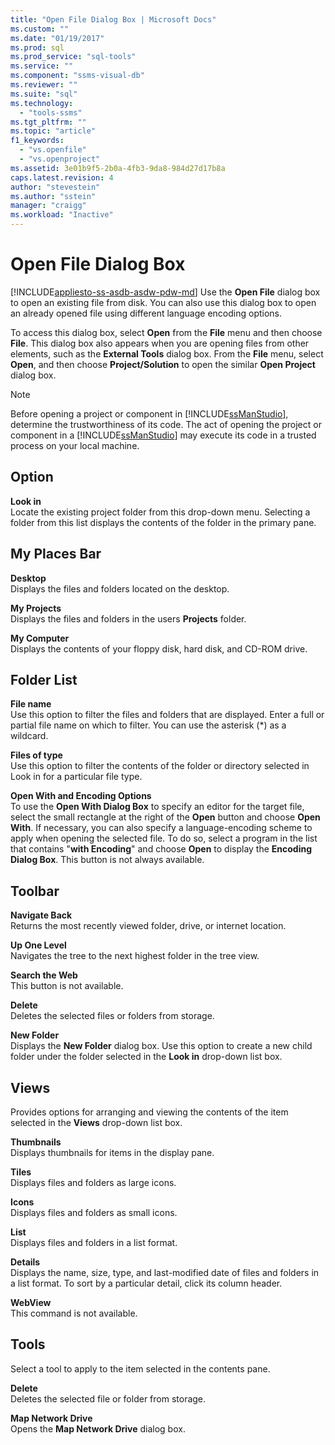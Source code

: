 ```yaml
---
title: "Open File Dialog Box | Microsoft Docs"
ms.custom: ""
ms.date: "01/19/2017"
ms.prod: sql
ms.prod_service: "sql-tools"
ms.service: ""
ms.component: "ssms-visual-db"
ms.reviewer: ""
ms.suite: "sql"
ms.technology: 
  - "tools-ssms"
ms.tgt_pltfrm: ""
ms.topic: "article"
f1_keywords: 
  - "vs.openfile"
  - "vs.openproject"
ms.assetid: 3e01b9f5-2b0a-4fb3-9da8-984d27d17b8a
caps.latest.revision: 4
author: "stevestein"
ms.author: "sstein"
manager: "craigg"
ms.workload: "Inactive"
---
```

# Open File Dialog Box
[!INCLUDE[appliesto-ss-asdb-asdw-pdw-md](../../includes/appliesto-ss-asdb-asdw-pdw-md.md)]
Use the **Open File** dialog box to open an existing file from disk. You can also use this dialog box to open an already opened file using different language encoding options.  
  
To access this dialog box, select **Open** from the **File** menu and then choose **File**. This dialog box also appears when you are opening files from other elements, such as the **External Tools** dialog box. From the **File** menu, select **Open**, and then choose **Project/Solution** to open the similar **Open Project** dialog box.  
  
> [!NOTE]  
> Before opening a project or component in [!INCLUDE[ssManStudio](../../includes/ssmanstudio_md.md)], determine the trustworthiness of its code. The act of opening the project or component in a [!INCLUDE[ssManStudio](../../includes/ssmanstudio_md.md)] may execute its code in a trusted process on your local machine.  
  
## Option  
**Look in**  
Locate the existing project folder from this drop-down menu. Selecting a folder from this list displays the contents of the folder in the primary pane.  
  
## My Places Bar  
**Desktop**  
Displays the files and folders located on the desktop.  
  
**My Projects**  
Displays the files and folders in the users **Projects** folder.  
  
**My Computer**  
Displays the contents of your floppy disk, hard disk, and CD-ROM drive.  
  
## Folder List  
**File name**  
Use this option to filter the files and folders that are displayed. Enter a full or partial file name on which to filter. You can use the asterisk (*) as a wildcard.  
  
**Files of type**  
Use this option to filter the contents of the folder or directory selected in Look in for a particular file type.  
  
**Open With and Encoding Options**  
To use the **Open With Dialog Box** to specify an editor for the target file, select the small rectangle at the right of the **Open** button and choose **Open With**. If necessary, you can also specify a language-encoding scheme to apply when opening the selected file. To do so, select a program in the list that contains "**with Encoding**" and choose **Open** to display the **Encoding Dialog Box**. This button is not always available.  
  
## Toolbar  
**Navigate Back**  
Returns the most recently viewed folder, drive, or internet location.  
  
**Up One Level**  
Navigates the tree to the next highest folder in the tree view.  
  
**Search the Web**  
This button is not available.  
  
**Delete**  
Deletes the selected files or folders from storage.  
  
**New Folder**  
Displays the **New Folder** dialog box. Use this option to create a new child folder under the folder selected in the **Look in** drop-down list box.  
  
## Views  
Provides options for arranging and viewing the contents of the item selected in the **Views** drop-down list box.  
  
**Thumbnails**  
Displays thumbnails for items in the display pane.  
  
**Tiles**  
Displays files and folders as large icons.  
  
**Icons**  
Displays files and folders as small icons.  
  
**List**  
Displays files and folders in a list format.  
  
**Details**  
Displays the name, size, type, and last-modified date of files and folders in a list format. To sort by a particular detail, click its column header.  
  
**WebView**  
This command is not available.  
  
## Tools  
Select a tool to apply to the item selected in the contents pane.  
  
**Delete**  
Deletes the selected file or folder from storage.  
  
**Map Network Drive**  
Opens the **Map Network Drive** dialog box.  
  
